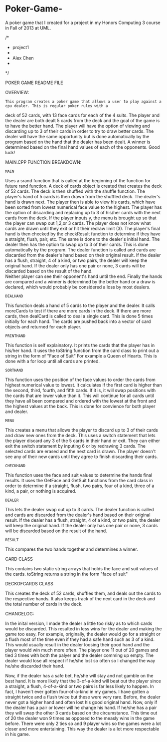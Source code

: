 # Poker-Game-
A poker game that I created for a project in my Honors Computing 3 course in Fall of 2013 at UML.

/*
 * project1
 *
 * Alex Chen
 *
 */

POKER GAME README FILE



OVERVIEW:

    This program creates a poker game that allows a user to play against a cpu dealer. This is regular poker rules with a 
deck of 52 cards, with 13 face cards for each of the 4 suits. The player and the dealer are both dealt 5 cards from the
deck and the goal of the game is to have the better hand. The player will have the option of viewing and discarding up to 
3 of their cards in order to try to draw better cards. The dealer will have the same opportunity but is done automatically
by the program based on the hand that the dealer has been dealt. A winner is determined based on the final hand values
of each of the opponents. Good luck!



MAIN.CPP
FUNCTION BREAKDOWN:



	MAIN

Uses a srand function that is called at the beginning of the function for future rand function.
A deck of cards object is created that creates the deck of 52 cards. The deck is then shuffled with the shuffle function.
The player's hand of 5 cards is then drawn from the shuffled deck. The dealer's hand is drawn next. 
The player then is able to view his cards, which have been sorted from lowest numerical face value to the highest.
The player has the option of discarding and replacing up to 3 of his/her cards with the next cards from the deck. 
If the player inputs y, the menu is brought up so that the player can swap out 1,2,or 3 cards.
The player does not know what cards are drawn until they exit or hit their redraw limit (3).
The player's final hand is then checked by the checkResult function to determine if they have a straight, flush, pair, etc.
The same is done to the dealer's initial hand. 
The dealer then has the option to swap up to 3 of their cards. This is done automatically by the program.
The dealer function is called and cards are discarded from the dealer's hand based on their original result.
If the dealer has a flush, straight, 4 of a kind, or two pairs, the dealer will keep the original hand.
If the dealer only has one pair or none, 3 cards will be discarded based on the result of the hand.   
Neither player can see their opponent's hand until the end.
Finally the hands are compared and a winner is determined by the better hand or a draw is declared, which would probably be considered a loss by most dealers.


	DEALHAND

This function deals a hand of 5 cards to the player and the dealer. It calls moreCards to test if there are more cards in the deck.
If there are more cards, then dealCard is called to deal a single card. This is done 5 times initially for each hand.
The cards are pushed back into a vector of card objects and returned for each player.

	PRINTHAND

This function is self explainatory. It prints the cards that the player has in his/her hand. 
It uses the toString function from the card class to print out a string in the form of "Face of Suit"
For example a Queen of Hearts. This is done with a for loop until all cards are printed.

	SORTHAND
This function uses the position of the face values to order the cards from highest numerical value to lowest.
It calculates if the first card is higher than the second, third, fourth, and fifth cards. If it is, it will
swap positions with the cards that are lower value than it. This will continue for all cards until they have 
all been compared and ordered with the lowest at the front and the highest values at the back. This is done 
for convience for both player and dealer.

	MENU
This creates a menu that allows the player to discard up to 3 of their cards and draw new ones from the deck. 
This uses a switch statement that lets the player discard any 3 of the 5 cards in their hand or exit.
They can either exit the switch statement by inputing 6 or by redrawing 3 cards.
The selected cards are erased and the next card is drawn. The player doesn't see any of their new cards until 
they agree to finish discarding their cards.

	CHECKHAND
This function uses the face and suit values to determine the hands final results. It uses the GetFace and GetSuit 
functions from the card class in order to determine if a straight, flush, two pairs, four of a kind, three of a kind,
a pair, or nothing is acquired. 

	DEALER
This lets the dealer swap out up to 3 cards.
The dealer function is called and cards are discarded from the dealer's hand based on their original result.
If the dealer has a flush, straight, 4 of a kind, or two pairs, the dealer will keep the original hand.
If the dealer only has one pair or none, 3 cards will be discarded based on the result of the hand.  

	RESULT
This compares the two hands together and determines a winner. 


CARD CLASS

This contains two static string arrays that holds the face and suit values of the cards.
toString returns a string in the form "face of suit"



DECKOFCARDS CLASS

This creates the deck of 52 cards, shuffles them, and deals out the cards to the respective hands.
It also keeps track of the next card in the deck and the total number of cards in 
the deck. 




CHANGELOG:

In the inital version, I made the dealer a little too risky as to which cards would be discarded. This resulted in less wins for the dealer
and making the game too easy. For example, originally, the dealer would go for a straight or a flush most of the time even if they had a safe hand such
as 3 of a kind. This would usually result in the dealer loosing their good hand and the player would win much more often. The player one 11 out of 20 games 
and tied 3 times with both the palyer and the dealer comming up empty. The dealer would lose all respect if he/she lost so often so I changed the way he/she
discarded their hand. 

Now, if the dealer has a safe bet, he/she will stay and not gamble on the best hand. It is more likely that the 3-of-a-kind will beat out the player since a 
straight, a flush, 4-of-a-kind or two pairs is far less likely to happen. In fact, I haven't ever gotten four-of-a-kind in my games. I have gotten a straight twice
and a flush twice but these were very rare. Before, the dealer never got a higher hand and often lost his good original hand. Now, only if the dealer has a pair or 
lower will he change his hand. If he/she has a pair they will swap the other 3 cards based on the circumstance. This time out of 20 the dealer won 9 times as opposed
to the measly wins in the game before. There were only 2 ties so and 9 player wins so the games were a lot closer and more entertaining. This way the dealer is a lot
more respectable in his game. 

	
	



     
